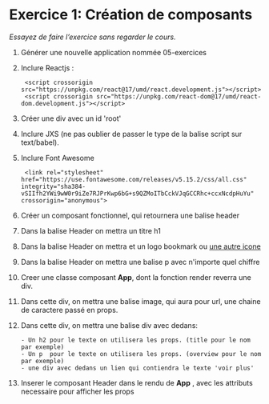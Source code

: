 # Exercice 1: Création de composants

*Essayez de faire l’exercice sans regarder le cours.*

1. Générer une nouvelle application nommée 05-exercices
2. Inclure Reactjs : 

        <script crossorigin src="https://unpkg.com/react@17/umd/react.development.js"></script>
        <script crossorigin src="https://unpkg.com/react-dom@17/umd/react-dom.development.js"></script>
   
3. Créer une div avec un id 'root'
4. Inclure JXS (ne pas oublier de passer le type de la balise script sur text/babel). 
5. Inclure Font Awesome

        <link rel="stylesheet" href="https://use.fontawesome.com/releases/v5.15.2/css/all.css" integrity="sha384-vSIIfh2YWi9wW0r9iZe7RJPrKwp6bG+s9QZMoITbCckVJqGCCRhc+ccxNcdpHuYu" crossorigin="anonymous">

6. Créer un composant fonctionnel, qui retournera une balise header 
7. Dans la balise Header on mettra un titre h1
8. Dans la balise Header on mettra et un logo bookmark ou [une autre icone](https://fontawesome.com/icons?d=gallery)
9. Dans la balise Header on mettra une balise p avec n'importe quel chiffre

10. Creer une classe composant **App**, dont la fonction render reverra une div.
11. Dans cette div, on mettra une balise image, qui aura pour url, une chaine de caractere passé en props.
12. Dans cette div, on mettra une balise div avec dedans:

        - Un h2 pour le texte on utilisera les props. (title pour le nom par exemple)
        - Un p  pour le texte on utilisera les props. (overview pour le nom par exemple)
        - une div avec dedans un lien qui contiendra le texte 'voir plus'


13. Inserer le composant Header dans le rendu de **App** , avec les attributs necessaire pour afficher les props
